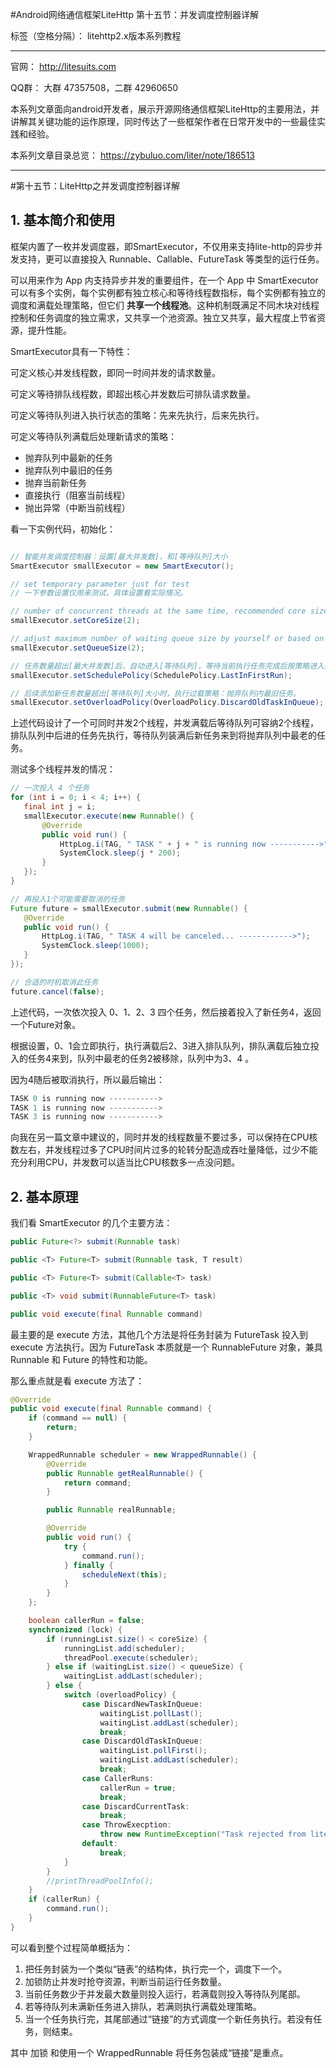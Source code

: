 #Android网络通信框架LiteHttp 第十五节：并发调度控制器详解

标签（空格分隔）： litehttp2.x版本系列教程

---
官网： http://litesuits.com

QQ群： 大群 47357508，二群 42960650

本系列文章面向android开发者，展示开源网络通信框架LiteHttp的主要用法，并讲解其关键功能的运作原理，同时传达了一些框架作者在日常开发中的一些最佳实践和经验。

本系列文章目录总览： https://zybuluo.com/liter/note/186513

---
#第十五节：LiteHttp之并发调度控制器详解

## 1. 基本简介和使用
框架内置了一枚并发调度器，即SmartExecutor，不仅用来支持lite-http的异步并发支持，更可以直接投入 Runnable、Callable、FutureTask 等类型的运行任务。

可以用来作为 App 内支持异步并发的重要组件，在一个 App 中 SmartExecutor 可以有多个实例，每个实例都有独立核心和等待线程数指标，每个实例都有独立的调度和满载处理策略，但它们 **共享一个线程池**。这种机制既满足不同木块对线程控制和任务调度的独立需求，又共享一个池资源。独立又共享，最大程度上节省资源，提升性能。

SmartExecutor具有一下特性：

> 
可定义核心并发线程数，即同一时间并发的请求数量。
> 
可定义等待排队线程数，即超出核心并发数后可排队请求数量。
> 
可定义等待队列进入执行状态的策略：先来先执行，后来先执行。
> 
可定义等待队列满载后处理新请求的策略：
> 
 - 抛弃队列中最新的任务
 - 抛弃队列中最旧的任务
 - 抛弃当前新任务
 - 直接执行（阻塞当前线程）
 - 抛出异常（中断当前线程）
 
 看一下实例代码，初始化：
 
 ```java

// 智能并发调度控制器：设置[最大并发数]，和[等待队列]大小
SmartExecutor smallExecutor = new SmartExecutor();

// set temporary parameter just for test
// 一下参数设置仅用来测试，具体设置看实际情况。

// number of concurrent threads at the same time, recommended core size is CPU count
smallExecutor.setCoreSize(2);

// adjust maximum number of waiting queue size by yourself or based on phone performance
smallExecutor.setQueueSize(2);

// 任务数量超出[最大并发数]后，自动进入[等待队列]，等待当前执行任务完成后按策略进入执行状态：后进先执行。
smallExecutor.setSchedulePolicy(SchedulePolicy.LastInFirstRun);

// 后续添加新任务数量超出[等待队列]大小时，执行过载策略：抛弃队列内最旧任务。
smallExecutor.setOverloadPolicy(OverloadPolicy.DiscardOldTaskInQueue);
 ```
 
上述代码设计了一个可同时并发2个线程，并发满载后等待队列可容纳2个线程，排队队列中后进的任务先执行，等待队列装满后新任务来到将抛弃队列中最老的任务。
 
测试多个线程并发的情况：
 ```java
// 一次投入 4 个任务
for (int i = 0; i < 4; i++) {
    final int j = i;
    smallExecutor.execute(new Runnable() {
        @Override
        public void run() {
            HttpLog.i(TAG, " TASK " + j + " is running now ----------->");
            SystemClock.sleep(j * 200);
        }
    });
}

// 再投入1个可能需要取消的任务
Future future = smallExecutor.submit(new Runnable() {
    @Override
    public void run() {
        HttpLog.i(TAG, " TASK 4 will be canceled... ------------>");
        SystemClock.sleep(1000);
    }
});

// 合适的时机取消此任务
future.cancel(false);
 ```
 
 上述代码，一次依次投入 0、1、2、3 四个任务，然后接着投入了新任务4，返回一个Future对象。
 
 根据设置，0、1会立即执行，执行满载后2、3进入排队队列，排队满载后独立投入的任务4来到，队列中最老的任务2被移除，队列中为3、4 。
 
 因为4随后被取消执行，所以最后输出：
 
```java
TASK 0 is running now ----------->
TASK 1 is running now ----------->
TASK 3 is running now ----------->
```

向我在另一篇文章中建议的，同时并发的线程数量不要过多，可以保持在CPU核数左右，并发线程过多了CPU时间片过多的轮转分配造成吞吐量降低，过少不能充分利用CPU，并发数可以适当比CPU核数多一点没问题。
 
## 2. 基本原理

我们看 SmartExecutor 的几个主要方法：
```java
public Future<?> submit(Runnable task)

public <T> Future<T> submit(Runnable task, T result)

public <T> Future<T> submit(Callable<T> task)

public <T> void submit(RunnableFuture<T> task)

public void execute(final Runnable command)
```

最主要的是 execute 方法，其他几个方法是将任务封装为 FutureTask 投入到 execute 方法执行。因为 FutureTask 本质就是一个 RunnableFuture 对象，兼具 Runnable 和 Future 的特性和功能。

那么重点就是看 execute 方法了：
```java
@Override
public void execute(final Runnable command) {
    if (command == null) {
        return;
    }

    WrappedRunnable scheduler = new WrappedRunnable() {
        @Override
        public Runnable getRealRunnable() {
            return command;
        }

        public Runnable realRunnable;

        @Override
        public void run() {
            try {
                command.run();
            } finally {
                scheduleNext(this);
            }
        }
    };

    boolean callerRun = false;
    synchronized (lock) {
        if (runningList.size() < coreSize) {
            runningList.add(scheduler);
            threadPool.execute(scheduler);
        } else if (waitingList.size() < queueSize) {
            waitingList.addLast(scheduler);
        } else {
            switch (overloadPolicy) {
                case DiscardNewTaskInQueue:
                    waitingList.pollLast();
                    waitingList.addLast(scheduler);
                    break;
                case DiscardOldTaskInQueue:
                    waitingList.pollFirst();
                    waitingList.addLast(scheduler);
                    break;
                case CallerRuns:
                    callerRun = true;
                    break;
                case DiscardCurrentTask:
                    break;
                case ThrowExecption:
                    throw new RuntimeException("Task rejected from lite smart executor. " + command.toString());
                default:
                    break;
            }
        }
        //printThreadPoolInfo();
    }
    if (callerRun) {
        command.run();
    }
}
```

可以看到整个过程简单概括为：
> 
1. 把任务封装为一个类似“链表”的结构体，执行完一个，调度下一个。
2. 加锁防止并发时抢夺资源，判断当前运行任务数量。
3. 当前任务数少于并发最大数量则投入运行，若满载则投入等待队列尾部。
4. 若等待队列未满新任务进入排队，若满则执行满载处理策略。
5. 当一个任务执行完，其尾部通过“链接”的方式调度一个新任务执行。若没有任务，则结束。

其中 加锁 和使用一个 WrappedRunnable 将任务包装成“链接”是重点。






